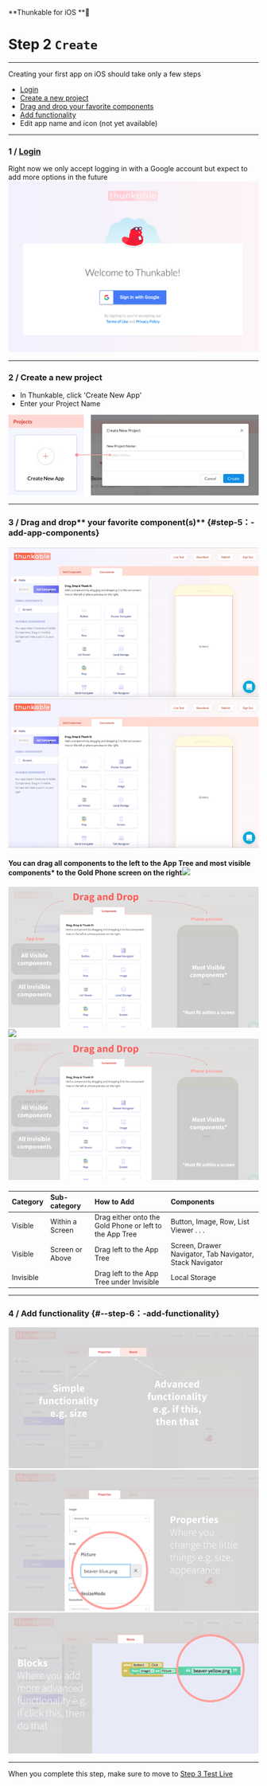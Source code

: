 **Thunkable for iOS **

# Step 2 `Create`

---

Creating your first app on iOS should take only a few steps

* [Login](#1--login-to-thunkable-for-ios)
* [Create a new project](#2--create-a-new-project)
* [Drag and drop your favorite components](#step-5：-add-app-components)
* [Add functionality](#--step-6：-add-functionality)
* Edit app name and icon \(not yet available\)

---

### 1 / [Login](https://ios.thunkable.com)

Right now we only accept logging in with a Google account but expect to add more options in the future[![](/assets/login-ios.png)](https://ios.thunkable.com)

---

### 2 / Create a new project

* In Thunkable, click 'Create New App'
* Enter your Project Name

![](/assets/new-project-ios.png)

---

### 3 / Drag and drop** your favorite component\(s\)** {#step-5：-add-app-components}

#### ![](/assets/ios/drag-drop.gif)![](/assets/ios-drag-drop.gif)

#### **You can drag all components to the left to the App Tree and most visible components\* to the Gold Phone screen on the right**![](/assets/drag-drop-fig-1.png)

#### ![](/assets/ios-drag-drop-fig-1.png)![](/assets/drag-drop-fig-1.png)![](/assets/ios-drag-drop-fig-1.png)

| Category | Sub-category | How to Add | Components |
| :--- | :--- | :--- | :--- |
| Visible | Within a Screen | Drag either onto the Gold Phone or left to the App Tree | Button, Image, Row, List Viewer . . . |
| Visible | Screen or Above | Drag left to the App Tree | Screen, Drawer Navigator, Tab Navigator, Stack Navigator |
| Invisible |  | Drag left to the App Tree under Invisible | Local Storage |

---

### 4 / **Add functionality** {#--step-6：-add-functionality}

![](/assets/ios-create-fig-1.png)![](/assets/ios-create-fig-2.png)![](/assets/ios-create-fig-3.png)

---

When you complete this step, make sure to move to [Step 3 Test Live](/ios/live-test.md)

